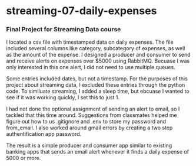 # streaming-07-daily-expenses
### Final Project for Streaming Data course

I located a csv file with timestamped data on daily expenses. The file included several columns like category, subcategory of expenses, as well as the amount of the expense. I designed a producer and consumer to send and receive alerts on expenses over $5000 using RabbitMQ. Becuase I was only interested in this one alert, I did not need to use multiple queues.

Some entries included dates, but not a timestamp. For the purposes of this project about streaming data, I excluded these entries through the python code. To similuate streaming, I added a sleep time, but ebcuase I wanted to see if it was working quickly, I set this to just 1.

I had not done the optional assignment of sending an alert to email, so I tackled that this time around. Suggestions from classmates helped me figure out how to us .gitignore and .env to store my password and from_email. I also worked around gmail errors by creating a two step authentification app password.

The result is a simple producer and consumer app similar to existing banking apps that sends an email alert whenever it finds a daily expense of 5000 or more.


#
